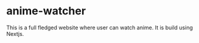 # anime-watcher
This is a full fledged website where user can watch anime. It is build using Nextjs.

